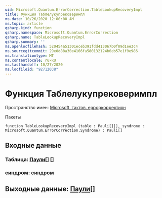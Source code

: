 ```yaml
---
uid: Microsoft.Quantum.ErrorCorrection.TableLookupRecoveryImpl
title: Функция Таблелукупрековеримпл
ms.date: 10/26/2020 12:00:00 AM
ms.topic: article
qsharp.kind: function
qsharp.namespace: Microsoft.Quantum.ErrorCorrection
qsharp.name: TableLookupRecoveryImpl
qsharp.summary: ''
ms.openlocfilehash: 520454a51301eceb391fdd413067b0f09d1ee3c4
ms.sourcegitcommit: 29e0d88a30e4166fa580132124b0eb57e1f0e986
ms.translationtype: MT
ms.contentlocale: ru-RU
ms.lasthandoff: 10/27/2020
ms.locfileid: "92712038"
---
```

# <a name="tablelookuprecoveryimpl-function"></a>Функция Таблелукупрековеримпл

Пространство имен: [Microsoft. тактов. ерроркорректион](xref:Microsoft.Quantum.ErrorCorrection)

Пакеты [](https://nuget.org/packages/)




```qsharp
function TableLookupRecoveryImpl (table : Pauli[][], syndrome : Microsoft.Quantum.ErrorCorrection.Syndrome) : Pauli[]
```


## <a name="input"></a>Входные данные

### <a name="table--pauli"></a>Таблица: [Паули](xref:microsoft.quantum.lang-ref.pauli)[] []




### <a name="syndrome--syndrome"></a>синдром: [синдром](xref:Microsoft.Quantum.ErrorCorrection.Syndrome)





## <a name="output--pauli"></a>Выходные данные: [Паули](xref:microsoft.quantum.lang-ref.pauli)[]

